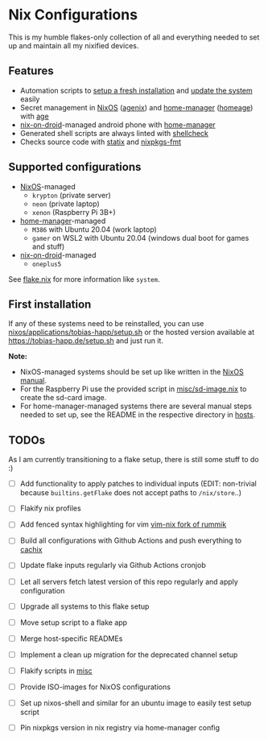 # Nix Configurations

This is my humble flakes-only collection of all and everything needed to set up and maintain all my nixified devices.

## Features

* Automation scripts to [setup a fresh installation](nixos/applications/tobias-happ/setup.sh) and
  [update the system](home/misc/util-bins/system-update.sh) easily
* Secret management in [NixOS][nixos] ([agenix][agenix]) and [home-manager][home-manager] ([homeage][homeage]) with
  [age][age]
* [nix-on-droid][nix-on-droid]-managed android phone with [home-manager][home-manager]
* Generated shell scripts are always linted with [shellcheck][shellcheck]
* Checks source code with [statix][statix] and [nixpkgs-fmt][nixpkgs-fmt]

## Supported configurations

* [NixOS][nixos]-managed
  * `krypton` (private server)
  * `neon` (private laptop)
  * `xenon` (Raspberry Pi 3B+)
* [home-manager][home-manager]-managed
  * `M386` with Ubuntu 20.04 (work laptop)
  * `gamer` on WSL2 with Ubuntu 20.04 (windows dual boot for games and stuff)
* [nix-on-droid][nix-on-droid]-managed
  * `oneplus5`

See [flake.nix](flake.nix) for more information like `system`.

## First installation

If any of these systems need to be reinstalled, you can use
[nixos/applications/tobias-happ/setup.sh](nixos/applications/tobias-happ/setup.sh) or the hosted version available at
<https://tobias-happ.de/setup.sh> and just run it.

**Note:**
* NixOS-managed systems should be set up like written in the [NixOS manual][nixos-manual].
* For the Raspberry Pi use the provided script in [misc/sd-image.nix](misc/sd-image.nix) to create the sd-card image.
* For home-manager-managed systems there are several manual steps needed to set up, see the README in the respective
  directory in [hosts](hosts).

## TODOs

As I am currently transitioning to a flake setup, there is still some stuff to do :)

* [ ] Add functionality to apply patches to individual inputs (EDIT: non-trivial because `builtins.getFlake` does not
  accept paths to `/nix/store`..)
* [ ] Flakify nix profiles
* [ ] Add fenced syntax highlighting for vim [vim-nix fork of rummik][rummik/vim-nix]
* [ ] Build all configurations with Github Actions and push everything to [cachix][cachix]
* [ ] Update flake inputs regularly via Github Actions cronjob
* [ ] Let all servers fetch latest version of this repo regularly and apply configuration
* [ ] Upgrade all systems to this flake setup
* [ ] Move setup script to a flake app
* [ ] Merge host-specific READMEs
* [ ] Implement a clean up migration for the deprecated channel setup
* [ ] Flakify scripts in [misc](misc)
* [ ] Provide ISO-images for NixOS configurations
* [ ] Set up nixos-shell and similar for an ubuntu image to easily test setup script
* [ ] Pin nixpkgs version in nix registry via home-manager config


[age]: https://age-encryption.org/
[agenix]: https://github.com/ryantm/agenix
[cachix]: https://www.cachix.org/
[home-manager]: https://github.com/nix-community/home-manager
[homeage]: https://github.com/jordanisaacs/homeage
[nix-on-droid]: https://github.com/t184256/nix-on-droid
[nixos-manual]: https://nixos.org/manual/nixos/stable/index.html#sec-installation
[nixos]: https://nixos.org/
[nixpkgs-fmt]: https://github.com/nix-community/nixpkgs-fmt
[rummik/vim-nix]: https://github.com/rummik/vim-nix
[shellcheck]: https://github.com/koalaman/shellcheck
[statix]: https://github.com/nerdypepper/statix

<!-- vim: set sw=2: -->

